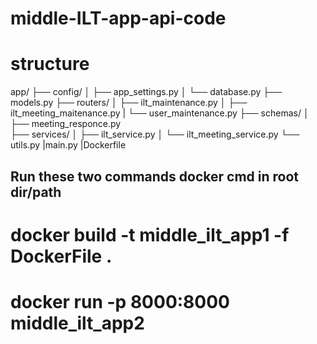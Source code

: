 # middle-ILT-app-api-code

# structure
app/
├── config/
│   ├── app_settings.py
│   └── database.py
├── models.py
├── routers/
│   ├── ilt_maintenance.py
│   ├── ilt_meeting_maitenance.py
|   └── user_maintenance.py
├── schemas/
│   ├── meeting_responce.py  
├── services/
│   ├── ilt_service.py
│   └── ilt_meeting_service.py
└── utils.py
|main.py
|Dockerfile


## Run these two commands docker cmd in root dir/path
# docker build -t middle_ilt_app1 -f DockerFile .
# docker run -p 8000:8000  middle_ilt_app2